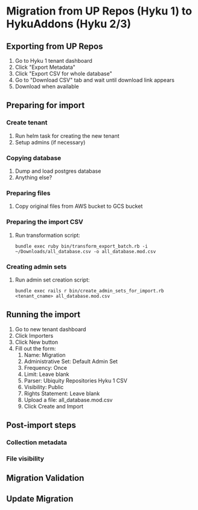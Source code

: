 # Migration from UP Repos (Hyku 1) to HykuAddons (Hyku 2/3)
## Exporting from UP Repos
1. Go to Hyku 1 tenant dashboard
2. Click "Export Metadata"
3. Click "Export CSV for whole database"
4. Go to "Download CSV" tab and wait until download link appears
5. Download when available
## Preparing for import
### Create tenant
1. Run helm task for creating the new tenant
2. Setup admins (if necessary)
### Copying database
1. Dump and load postgres database
2. Anything else?
### Preparing files
1. Copy original files from AWS bucket to GCS bucket
### Preparing the import CSV
1. Run transformation script:
   ```
   bundle exec ruby bin/transform_export_batch.rb -i ~/Downloads/all_database.csv -o all_database.mod.csv
   ```
### Creating admin sets
1. Run admin set creation script:
   ```
   bundle exec rails r bin/create_admin_sets_for_import.rb <tenant_cname> all_database.mod.csv
   ```
## Running the import
1. Go to new tenant dashboard
2. Click Importers
3. Click New button
4. Fill out the form:
   1. Name: Migration
   2. Administrative Set: Default Admin Set
   3. Frequency: Once
   4. Limit: Leave blank
   5. Parser: Ubiquity Repositories Hyku 1 CSV
   6. Visibility: Public
   7. Rights Statement: Leave blank
   8. Upload a file: all_database.mod.csv
   9. Click Create and Import
## Post-import steps
### Collection metadata
### File visibility
## Migration Validation
## Update Migration 

